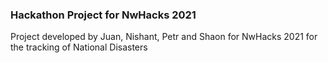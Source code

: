 ### Hackathon Project for NwHacks 2021
Project developed by Juan, Nishant, Petr and Shaon for NwHacks 2021 for the tracking of National Disasters
